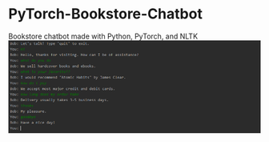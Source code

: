 # PyTorch-Bookstore-Chatbot
Bookstore chatbot made with Python, PyTorch, and NLTK
![alt text](https://github.com/jamesdwolfe/PyTorch-Bookstore-Chatbot/blob/main/demo.PNG?raw=true)<br/>
